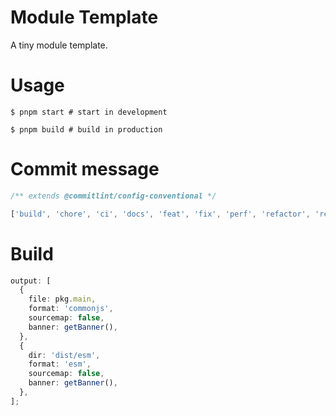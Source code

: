 # Module Template

A tiny module template.

# Usage

```shell
$ pnpm start # start in development

$ pnpm build # build in production
```

# Commit message

```typescript
/** extends @commitlint/config-conventional */

['build', 'chore', 'ci', 'docs', 'feat', 'fix', 'perf', 'refactor', 'revert', 'style', 'test'];
```

# Build

```typescript
output: [
  {
    file: pkg.main,
    format: 'commonjs',
    sourcemap: false,
    banner: getBanner(),
  },
  {
    dir: 'dist/esm',
    format: 'esm',
    sourcemap: false,
    banner: getBanner(),
  },
];
```
